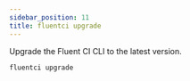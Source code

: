 ```yaml
---
sidebar_position: 11
title: fluentci upgrade
---
```


Upgrade the Fluent CI CLI to the latest version.

```bash
fluentci upgrade
```
